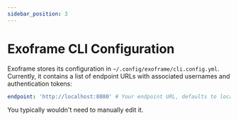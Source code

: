 ```yaml
---
sidebar_position: 3
---
```


# Exoframe CLI Configuration

Exoframe stores its configuration in `~/.config/exoframe/cli.config.yml`. Currently, it contains a list of endpoint URLs with associated usernames and authentication tokens:

```yaml
endpoint: 'http://localhost:8080' # Your endpoint URL, defaults to localhost
```

You typically wouldn't need to manually edit it.
